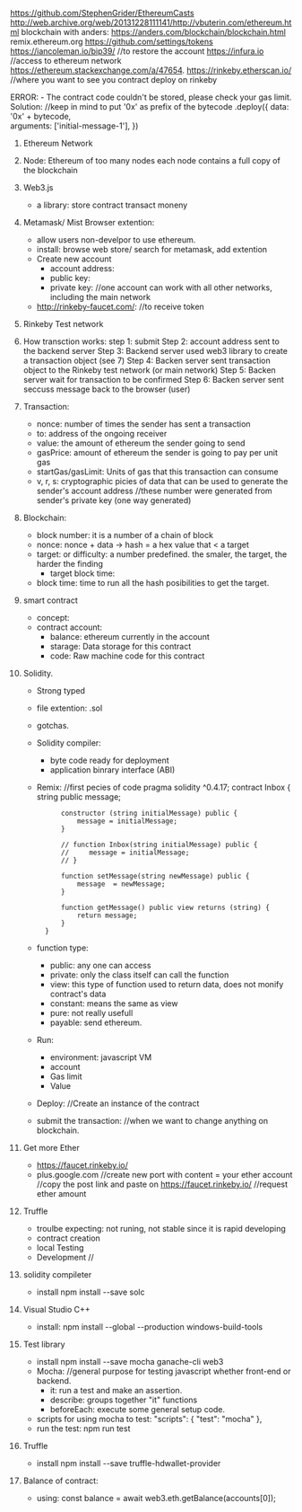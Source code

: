 https://github.com/StephenGrider/EthereumCasts
http://web.archive.org/web/20131228111141/http://vbuterin.com/ethereum.html
blockchain with anders: https://anders.com/blockchain/blockchain.html
remix.ethereum.org
https://github.com/settings/tokens
https://iancoleman.io/bip39/    //to restore the account
https://infura.io   //access to ethereum network
https://ethereum.stackexchange.com/a/47654.
https://rinkeby.etherscan.io/   //where you want to see you contract deploy on rinkeby


ERROR:
    - The contract code couldn't be stored, please check your gas limit.
        Solution: //keep in mind to put '0x' as prefix of the bytecode
            .deploy({ 
                data: '0x' + bytecode,      
                arguments: ['initial-message-1'],
            })




1. Ethereum Network

2. Node:
    Ethereum of too many nodes
    each node contains a full copy of the blockchain

3. Web3.js
    - a library:
        store contract
        transact moneny

4. Metamask/ Mist Browser extention:
    - allow users non-develpor to use ethereum.
    - install:
        browse web store/ search for metamask, add extention
    - Create new account
        + account address: 
        + public key:
        + private key:
        //one account can work with all other networks, including the main network
    - http://rinkeby-faucet.com/:
        //to receive token

5. Rinkeby Test network

6. How transction works:
    step 1: submit
    Step 2: account address sent to the backend server
    Step 3: Backend server used web3 library to create a transaction object (see 7)
    Step 4: Backen server sent transaction object to the Rinkeby test network (or main network)
    Step 5: Backen server wait for transaction to be confirmed
    Step 6: Backen server sent seccuss message back to the browser (user)
7. Transaction:
    - nonce: number of times the sender has sent a transaction
    - to: address of the ongoing receiver
    - value: the amount of ethereum the sender going to send
    - gasPrice: amount of ethereum the sender is going to pay per unit gas
    - startGas/gasLimit: Units of gas that this transaction can consume
    - v, r, s: cryptographic picies of data that can be used to generate the sender's account address
        //these number were generated from sender's private key (one way generated)

8. Blockchain:
    - block number: it is a number of a chain of block
    - nonce: nonce + data -> hash = a hex value that < a target
    - target: or difficulty: a number predefined. the smaler, the target, the harder the finding
        + target block time: 
    - block time: time to run all the hash posibilities to get the target.

9. smart contract
    - concept:
    - contract account:
        + balance: ethereum currently in the account
        + starage: Data storage for this contract
        + code: Raw machine code for this contract
        
10. Solidity.
    - Strong typed
    - file extention: .sol
    - gotchas.
    - Solidity compiler:
        + byte code ready for deployment
        + application binrary interface (ABI)
    - Remix:
        //first pecies of code
            pragma solidity ^0.4.17;
            contract Inbox {
                string public message;
                
                constructor (string initialMessage) public {
                    message = initialMessage;
                }
                
                // function Inbox(string initialMessage) public {
                //     message = initialMessage;
                // }
                
                function setMessage(string newMessage) public {
                    message  = newMessage;
                }
                
                function getMessage() public view returns (string) {
                    return message;
                }
            }
    - function type:
        + public: any one can access 
        + private: only the class itself can call the function
        + view: this type of function used to return data, does not monify contract's data
        + constant: means the same as view
        + pure: not really usefull
        + payable: send ethereum.
    - Run:
        - environment: javascript VM
        - account
        - Gas limit
        - Value
    - Deploy:
        //Create an instance of the contract
    - submit the transaction:
        //when we want to change anything on blockchain.

11. Get more Ether
    - https://faucet.rinkeby.io/
    - plus.google.com
        //create new port with content = your ether account
        //copy the post link and paste on https://faucet.rinkeby.io/
        //request ether amount

12. Truffle
    - troulbe expecting: not runing, not stable since it is rapid developing
    - contract creation
    - local Testing
    - Development
        //

13. solidity compileter
    - install
        npm install --save solc

14. Visual Studio C++
    - install:
        npm install --global --production windows-build-tools

15. Test library
    - install
        npm install --save mocha ganache-cli web3
    - Mocha: 
        //general purpose for testing javascript whether front-end or backend.
        - it: run a test and make an assertion.
        - describe: groups together "it" functions
        - beforeEach: execute some general setup code.
    - scripts for using mocha to test:
        "scripts": {
            "test": "mocha"
        },
    - run the test:
        npm run test

16. Truffle
    - install
        npm install --save truffle-hdwallet-provider
        
17. Balance of contract:
    - using:
        const balance = await web3.eth.getBalance(accounts[0]);